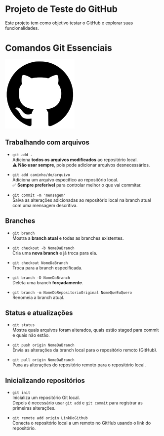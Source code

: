 # Projeto de Teste do GitHub

Este projeto tem como objetivo testar o GitHub e explorar suas funcionalidades.

# Comandos Git Essenciais

![Logo Github](img\images.png)

## Trabalhando com arquivos

- `git add .`  
  Adiciona **todos os arquivos modificados** ao repositório local.  
  ⚠️ **Não usar sempre**, pois pode adicionar arquivos desnecessários.

- `git add caminho/do/arquivo`  
  Adiciona um arquivo específico ao repositório local.  
  ✅ **Sempre preferível** para controlar melhor o que vai commitar.

- `git commit -m 'mensagem'`  
  Salva as alterações adicionadas ao repositório local na branch atual com uma mensagem descritiva.

## Branches

- `git branch`  
  Mostra a **branch atual** e todas as branches existentes.

- `git checkout -b NomeDaBranch`  
  Cria uma **nova branch** e já troca para ela.

- `git checkout NomeDaBranch`  
  Troca para a branch especificada.

- `git branch -D NomeDaBranch`  
  Deleta uma branch **forçadamente**.

- `git branch -m NomeDoRepositorioOriginal NomeQueEuQuero`  
  Renomeia a branch atual.

## Status e atualizações

- `git status`  
  Mostra quais arquivos foram alterados, quais estão staged para commit e quais não estão.

- `git push origin NomeDaBranch`  
  Envia as alterações da branch local para o repositório remoto (GitHub).

- `git pull origin NomeDaBranch`  
  Puxa as alterações do repositório remoto para o repositório local.

## Inicializando repositórios

- `git init`  
  Inicializa um repositório Git local.  
  Depois é necessário usar `git add` e `git commit` para registrar as primeiras alterações.

- `git remote add origin LinkDoGithub`  
  Conecta o repositório local a um remoto no GitHub usando o link do repositório.
